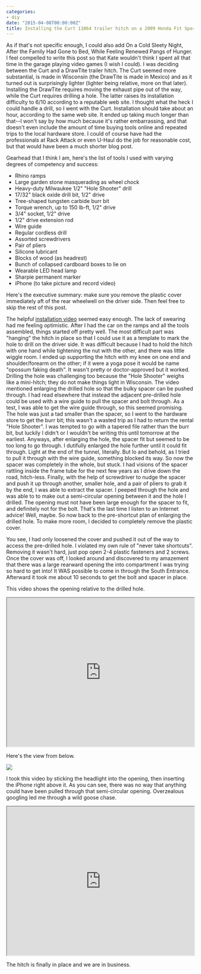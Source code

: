 ```yaml
---
categories:
- diy
date: "2015-04-08T00:00:00Z"
title: Installing the Curt 11064 trailer hitch on a 2009 Honda Fit Sport
---
```

As if that's not specific enough, I could also add On a Cold Sleety Night, After the Family Had Gone to Bed, While Feeling Renewed Pangs of Hunger.  I feel compelled to write this post so that Kate wouldn't think I spent all that time in the garage playing video games (I wish I could).  I was deciding between the Curt and a DrawTite trailer hitch.  The Curt seemed more substantial, is made in Wisconsin (the DrawTite is made in Mexico) and as it turned out is surprisingly lighter (lighter being relative, more on that later).  Installing the DrawTite requires moving the exhaust pipe out of the way, while the Curt requires drilling a hole.  The latter raises its installation difficulty to 6/10 according to a reputable web site.  I thought what the heck I could handle a drill, so I went with the Curt.  Installation should take about an hour, according to the same web site.  It ended up taking much longer than that--I won't say by how much because it's rather embarrassing, and that doesn't even include the amount of time buying tools online and repeated trips to the local hardware store.  I could of course have had the professionals at Rack Attack or even U-Haul do the job for reasonable cost, but that would have been a much shorter blog post.

Gearhead that I think I am, here's the list of tools I used with varying degrees of competency and success:

* Rhino ramps
* Large garden stone masquerading as wheel chock
* Heavy-duty Milwaukee 1/2" "Hole Shooter" drill
* 17/32" black oxide drill bit, 1/2" drive
* Tree-shaped tungsten carbide burr bit
* Torque wrench, up to 150 lb-ft, 1/2" drive
* 3/4" socket, 1/2" drive
* 1/2" drive extension rod
* Wire guide
* Regular cordless drill
* Assorted screwdrivers
* Pair of pliers
* Silicone lubricant
* Blocks of wood (as headrest)
* Bunch of collapsed cardboard boxes to lie on
* Wearable LED head lamp
* Sharpie permanent marker
* iPhone (to take picture and record video)

Here's the executive summary: make sure you remove the plastic cover immediately aft of the rear wheelwell on the driver side.  Then feel free to skip the rest of this post.

The helpful [installation video](https://www.etrailer.com/tv-install-trailer-hitch-2012-honda-fit-11064.aspx) seemed easy enough.  The lack of swearing had me feeling optimistic.  After I had the car on the ramps and all the tools assembled, things started off pretty well.  The most difficult part was "hanging" the hitch in place so that I could use it as a template to mark the hole to drill on the driver side.  It was difficult because I had to hold the hitch with one hand while tightening the nut with the other, and there was little wiggle room.  I ended up supporting the hitch with my knee on one end and shoulder/forearm on the other; if it were a yoga pose it would be name "opossum faking death".  It wasn't pretty or doctor-approved but it worked.  Drilling the hole was challenging too because the "Hole Shooter" weighs like a mini-hitch; they do not make things light in Wisconsin.  The video mentioned enlarging the drilled hole so that the bulky spacer can be pushed through.  I had read elsewhere that instead the adjacent pre-drilled hole could be used with a wire guide to pull the spacer and bolt through.  As a test, I was able to get the wire guide through, so this seemed promising.  The hole was just a tad smaller than the spacer, so I went to the hardware store to get the burr bit; this wasn't a wasted trip as I had to return the rental "Hole Shooter".  I was tempted to go with a tapered file rather than the burr bit, but luckily I didn't or I wouldn't be writing this until tomorrow at the earliest.  Anyways, after enlarging the hole, the spacer fit but seemed to be too long to go through.  I dutifully enlarged the hole further until it could fit through.  Light at the end of the tunnel, literally.  But lo and behold, as I tried to pull it through with the wire guide, something blocked its way.  So now the spacer was completely in the whole, but stuck.  I had visions of the spacer rattling inside the frame tube for the next few years as I drive down the road, hitch-less.  Finally, with the help of screwdriver to nudge the spacer and push it up through another, smaller hole, and a pair of pliers to grab it by the end, I was able to extract the spacer.  I peeped through the hole and was able to to make out a semi-circular opening between it and the hole I drilled.  The opening must not have been large enough for the spacer to fit, and definitely not for the bolt.  That's the last time I listen to an Internet advice!  Well, maybe.  So now back to the pre-shortcut plan of enlarging the drilled hole.  To make more room, I decided to completely remove the plastic cover.

You see, I had only loosened the cover and pushed it out of the way to access the pre-drilled hole.  I violated my own rule of "never take shortcuts".  Removing it wasn't hard, just pop open 2-4 plastic fasteners and 2 screws.  Once the cover was off, I looked around and discovered to my amazement that there was a large rearward opening the into compartment I was trying so hard to get into!  It WAS possible to come in through the South Entrance.  Afterward it took me about 10 seconds to get the bolt and spacer in place.

This video shows the opening relative to the drilled hole.

<iframe src="http://www.youtube.com/embed/AFs9emotQQg?modestbranding=1" allowfullscreen="true" height="400px" width="100%"></iframe>

Here's the view from below.

![](http://yentran.isamonkey.org/gallery/curt-hitch/curt-hitch-access.jpg)

I took this video by sticking the headlight into the opening, then inserting the iPhone right above it.  As you can see, there was no way that anything could have been pulled through that semi-circular opening.  Overzealous googling led me through a wild goose chase.

<iframe src="http://www.youtube.com/embed/XC3CNcJDP1U?modestbranding=1" allowfullscreen="true" height="400px" width="100%"></iframe>


The hitch is finally in place and we are in business.